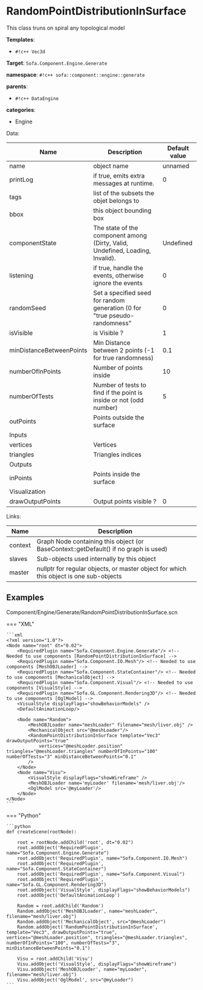 # RandomPointDistributionInSurface

This class truns on spiral any topological model


__Templates__:

- `#!c++ Vec3d`

__Target__: `Sofa.Component.Engine.Generate`

__namespace__: `#!c++ sofa::component::engine::generate`

__parents__: 

- `#!c++ DataEngine`

__categories__: 

- Engine

Data: 

<table>
<thead>
    <tr>
        <th>Name</th>
        <th>Description</th>
        <th>Default value</th>
    </tr>
</thead>
<tbody>
	<tr>
		<td>name</td>
		<td>
object name
</td>
		<td>unnamed</td>
	</tr>
	<tr>
		<td>printLog</td>
		<td>
if true, emits extra messages at runtime.
</td>
		<td>0</td>
	</tr>
	<tr>
		<td>tags</td>
		<td>
list of the subsets the objet belongs to
</td>
		<td></td>
	</tr>
	<tr>
		<td>bbox</td>
		<td>
this object bounding box
</td>
		<td></td>
	</tr>
	<tr>
		<td>componentState</td>
		<td>
The state of the component among (Dirty, Valid, Undefined, Loading, Invalid).
</td>
		<td>Undefined</td>
	</tr>
	<tr>
		<td>listening</td>
		<td>
if true, handle the events, otherwise ignore the events
</td>
		<td>0</td>
	</tr>
	<tr>
		<td>randomSeed</td>
		<td>
Set a specified seed for random generation (0 for "true pseudo-randomness" 
</td>
		<td>0</td>
	</tr>
	<tr>
		<td>isVisible</td>
		<td>
is Visible ?
</td>
		<td>1</td>
	</tr>
	<tr>
		<td>minDistanceBetweenPoints</td>
		<td>
Min Distance between 2 points (-1 for true randomness)
</td>
		<td>0.1</td>
	</tr>
	<tr>
		<td>numberOfInPoints</td>
		<td>
Number of points inside
</td>
		<td>10</td>
	</tr>
	<tr>
		<td>numberOfTests</td>
		<td>
Number of tests to find if the point is inside or not (odd number)
</td>
		<td>5</td>
	</tr>
	<tr>
		<td>outPoints</td>
		<td>
Points outside the surface
</td>
		<td></td>
	</tr>
	<tr>
		<td colspan="3">Inputs</td>
	</tr>
	<tr>
		<td>vertices</td>
		<td>
Vertices
</td>
		<td></td>
	</tr>
	<tr>
		<td>triangles</td>
		<td>
Triangles indices
</td>
		<td></td>
	</tr>
	<tr>
		<td colspan="3">Outputs</td>
	</tr>
	<tr>
		<td>inPoints</td>
		<td>
Points inside the surface
</td>
		<td></td>
	</tr>
	<tr>
		<td colspan="3">Visualization</td>
	</tr>
	<tr>
		<td>drawOutputPoints</td>
		<td>
Output points visible ?
</td>
		<td>0</td>
	</tr>

</tbody>
</table>

Links: 

| Name | Description |
| ---- | ----------- |
|context|Graph Node containing this object (or BaseContext::getDefault() if no graph is used)|
|slaves|Sub-objects used internally by this object|
|master|nullptr for regular objects, or master object for which this object is one sub-objects|



## Examples

Component/Engine/Generate/RandomPointDistributionInSurface.scn

=== "XML"

    ```xml
    <?xml version="1.0"?>
    <Node name="root" dt="0.02">
        <RequiredPlugin name="Sofa.Component.Engine.Generate"/> <!-- Needed to use components [RandomPointDistributionInSurface] -->
        <RequiredPlugin name="Sofa.Component.IO.Mesh"/> <!-- Needed to use components [MeshOBJLoader] -->
        <RequiredPlugin name="Sofa.Component.StateContainer"/> <!-- Needed to use components [MechanicalObject] -->
        <RequiredPlugin name="Sofa.Component.Visual"/> <!-- Needed to use components [VisualStyle] -->
        <RequiredPlugin name="Sofa.GL.Component.Rendering3D"/> <!-- Needed to use components [OglModel] -->
        <VisualStyle displayFlags="showBehaviorModels" />
        <DefaultAnimationLoop/>
        
        <Node name="Random">
            <MeshOBJLoader name="meshLoader" filename="mesh/liver.obj" />
            <MechanicalObject src="@meshLoader"/>
            <RandomPointDistributionInSurface template="Vec3" drawOutputPoints="true"
                vertices="@meshLoader.position" triangles="@meshLoader.triangles" numberOfInPoints="100" numberOfTests="3" minDistanceBetweenPoints="0.1" 
            />
        </Node>
        <Node name="Visu">
            <VisualStyle displayFlags="showWireframe" />
            <MeshOBJLoader name='myLoader' filename='mesh/liver.obj'/>  
            <OglModel src='@myLoader'/>
        </Node>
    </Node>
    ```

=== "Python"

    ```python
    def createScene(rootNode):

        root = rootNode.addChild('root', dt="0.02")
        root.addObject('RequiredPlugin', name="Sofa.Component.Engine.Generate")
        root.addObject('RequiredPlugin', name="Sofa.Component.IO.Mesh")
        root.addObject('RequiredPlugin', name="Sofa.Component.StateContainer")
        root.addObject('RequiredPlugin', name="Sofa.Component.Visual")
        root.addObject('RequiredPlugin', name="Sofa.GL.Component.Rendering3D")
        root.addObject('VisualStyle', displayFlags="showBehaviorModels")
        root.addObject('DefaultAnimationLoop')

        Random = root.addChild('Random')
        Random.addObject('MeshOBJLoader', name="meshLoader", filename="mesh/liver.obj")
        Random.addObject('MechanicalObject', src="@meshLoader")
        Random.addObject('RandomPointDistributionInSurface', template="Vec3", drawOutputPoints="true", vertices="@meshLoader.position", triangles="@meshLoader.triangles", numberOfInPoints="100", numberOfTests="3", minDistanceBetweenPoints="0.1")

        Visu = root.addChild('Visu')
        Visu.addObject('VisualStyle', displayFlags="showWireframe")
        Visu.addObject('MeshOBJLoader', name="myLoader", filename="mesh/liver.obj")
        Visu.addObject('OglModel', src="@myLoader")
    ```

